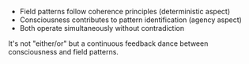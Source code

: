 - Field patterns follow coherence principles (deterministic aspect)
- Consciousness contributes to pattern identification (agency aspect)
- Both operate simultaneously without contradiction

It's not "either/or" but a continuous feedback dance between consciousness and field patterns.